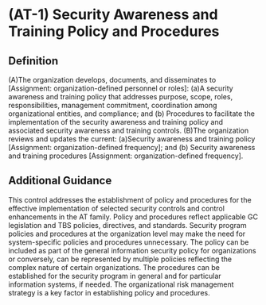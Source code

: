 
# (AT-1) Security Awareness and Training Policy and Procedures

## Definition

(A)The organization develops, documents, and disseminates to [Assignment: organization-defined personnel or roles]:
(a)A security awareness and training policy that addresses purpose, scope, roles, responsibilities, management commitment, coordination among organizational entities, and compliance; and
(b) Procedures to facilitate the implementation of the security awareness and training policy and associated security awareness and training controls.
(B)The organization reviews and updates the current:
(a)Security awareness and training policy [Assignment: organization-defined frequency]; and
(b) Security awareness and training procedures [Assignment: organization-defined frequency].

## Additional Guidance

This control addresses the establishment of policy and procedures for the effective implementation of selected security controls and control enhancements in the AT family. Policy and procedures reflect applicable GC legislation and TBS policies, directives, and standards. Security program policies and procedures at the organization level may make the need for system-specific policies and procedures unnecessary. The policy can be included as part of the general information security policy for organizations or conversely, can be represented by multiple policies reflecting the complex nature of certain organizations. The procedures can be established for the security program in general and for particular information systems, if needed. The organizational risk management strategy is a key factor in establishing policy and procedures.
